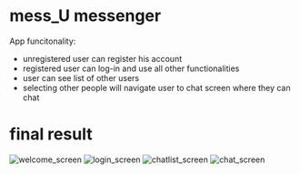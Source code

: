 
# mess_U messenger
App funcitonality:
- unregistered user can register his account
- registered user can log-in and use all other functionalities
- user can see list of other users
- selecting other people will navigate user to chat screen where they can chat

# final result
![welcome_screen](https://sun1.beeline-kz.userapi.com/y1rRGP5wAAJMMiiV22RVkPQcr4LZkLHYwTgIkA/2ATzpHHYQcE.jpg)
![login_screen](https://sun1.beeline-kz.userapi.com/X7e_iLnpQrE3_xXmF-vcXHXRz1GgR5iiy01qOA/TazY2S3JlSc.jpg)
![chatlist_screen](https://sun2.beeline-kz.userapi.com/cNQr8K_gI9ChwI5VcgAhJSLaYYiFYQkoRW220w/QY7qqHczIvo.jpg)
![chat_screen](https://sun1.beeline-kz.userapi.com/fy5fMxlQxZAvRuWTsHd3k3I5XrtUVfLALUvVyw/BBz2Y0UlJFY.jpg)

